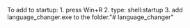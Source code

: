 To add to startup:
	1. press Win+R
	2. type: shell:startup
	3. add language_changer.exe to the folder."# language_changer" 

